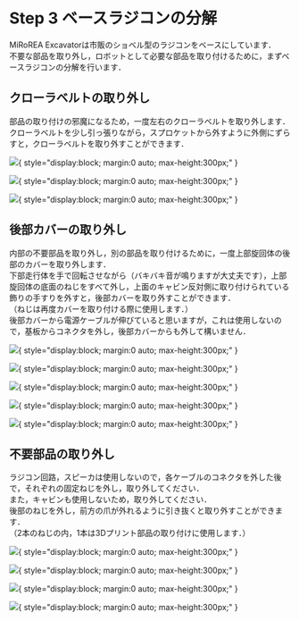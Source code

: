 # Step 3 ベースラジコンの分解

MiRoREA Excavatorは市販のショベル型のラジコンをベースにしています．  
不要な部品を取り外し，ロボットとして必要な部品を取り付けるために，まずベースラジコンの分解を行います．  


## クローラベルトの取り外し

部品の取り付けの邪魔になるため，一度左右のクローラベルトを取り外します．  
クローラベルトを少し引っ張りながら，スプロケットから外すように外側にずらすと，クローラベルトを取り外すことができます．

![](../images/disassem_belt1.jpg){ style="display:block; margin:0 auto; max-height:300px;" }

![](../images/disassem_belt2.jpg){ style="display:block; margin:0 auto; max-height:300px;" } 

![](../images/disassem_belt3.jpg){ style="display:block; margin:0 auto; max-height:300px;" }


## 後部カバーの取り外し

内部の不要部品を取り外し，別の部品を取り付けるために，一度上部旋回体の後部のカバーを取り外します．  
下部走行体を手で回転させながら（バキバキ音が鳴りますが大丈夫です），上部旋回体の底面のねじをすべて外し，上面のキャビン反対側に取り付けられている飾りの手すりを外すと，後部カバーを取り外すことができます．  
（ねじは再度カバーを取り付ける際に使用します．）  
後部カバーから電源ケーブルが伸びていると思いますが，これは使用しないので，基板からコネクタを外し，後部カバーからも外して構いません．    

![](../images/disassem_cover1.jpg){ style="display:block; margin:0 auto; max-height:300px;" }

![](../images/disassem_cover2.jpg){ style="display:block; margin:0 auto; max-height:300px;" } 

![](../images/disassem_cover3.jpg){ style="display:block; margin:0 auto; max-height:300px;" }

![](../images/disassem_cover4.jpg){ style="display:block; margin:0 auto; max-height:300px;" }

![](../images/disassem_cover5.jpg){ style="display:block; margin:0 auto; max-height:300px;" } 


## 不要部品の取り外し

ラジコン回路，スピーカは使用しないので，各ケーブルのコネクタを外した後で，それぞれの固定ねじを外し，取り外してください．  
また，キャビンも使用しないため，取り外してください．  
後部のねじを外し，前方の爪が外れるように引き抜くと取り外すことができます．  
（2本のねじの内，1本は3Dプリント部品の取り付けに使用します．）

![](../images/disassem_circuit1.jpg){ style="display:block; margin:0 auto; max-height:300px;" }

![](../images/disassem_circuit2.jpg){ style="display:block; margin:0 auto; max-height:300px;" } 

![](../images/disassem_circuit3.jpg){ style="display:block; margin:0 auto; max-height:300px;" }

![](../images/disassem_cabin.jpg){ style="display:block; margin:0 auto; max-height:300px;" }
